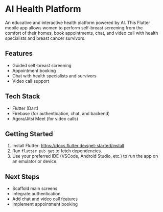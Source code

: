 # AI Health Platform

An educative and interactive health platform powered by AI. This Flutter mobile app allows women to perform self-breast screening from the comfort of their homes, book appointments, chat, and video call with health specialists and breast cancer survivors.

## Features
- Guided self-breast screening
- Appointment booking
- Chat with health specialists and survivors
- Video call support

## Tech Stack
- Flutter (Dart)
- Firebase (for authentication, chat, and backend)
- Agora/Jitsi Meet (for video calls)

## Getting Started
1. Install Flutter: https://docs.flutter.dev/get-started/install
2. Run `flutter pub get` to fetch dependencies.
3. Use your preferred IDE (VSCode, Android Studio, etc.) to run the app on an emulator or device.

## Next Steps
- Scaffold main screens
- Integrate authentication
- Add chat and video call features
- Implement appointment booking
